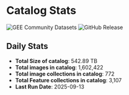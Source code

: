 # Catalog Stats

![GEE Community Datasets](https://img.shields.io/endpoint?url=https://gist.githubusercontent.com/samapriya/34bc0c1280d475d3a69e3b60a706226e/raw/community.json)
![GitHub Release](https://img.shields.io/github/v/release/samapriya/awesome-gee-community-datasets)

## Daily Stats

<!-- START_MARKER -->
* **Total Size of catalog**: 542.89 TB
* **Total images in catalog**: 1,602,422
* **Total image collections in catalog**: 772
* **Total Feature collections in catalog**: 3,107
* **Last Run Date**: 2025-09-13
<!-- END_MARKER -->
